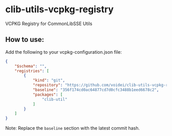 # clib-utils-vcpkg-registry

VCPKG Registry for CommonLibSSE Utils

## How to use&colon;

Add the following to your vcpkg-configuration.json file:

```json
{
    "$schema": "",
    "registries": [
        {
            "kind": "git",
            "repository": "https://github.com/voidei/clib-utils-vcpkg-repository",
            "baseline": "356f174cd0ac64877cd7d0cfc3488b1eed6678c2",
            "packages": [
                "clib-util"
            ]
        }
    ]
}
```

Note: Replace the `baseline` section with the latest commit hash.
